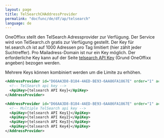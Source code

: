 ```yaml
---
layout: page
title: TelSearchCHAddressProvider
permalink: "docfunc/de/df/ap/telsearch"
language: de
---
```


OneOffixx stellt den TelSearch Adressprovider zur Verfügung. Der Service wird von TelSearch.ch gratis zur Verfügung gestellt. Der Key für tel.search.ch ist auf 1000 Adressen pro Tag limitiert (hier zählt jeder Suchtreffer). Pro Mailadress-Domain ist nur ein Key möglich. Der erforderliche Key kann auf der Seite [telsearch API Key](http://admin.tel.search.ch/api/getkey) (Grund OneOffixx angeben) bezogen werden. 

Mehrere Keys können kombiniert werden um die Limite zu erhöhen.

```xml
<AddressProvider id="D66AA3D8-B184-4AED-BE93-6AA86FA1867E" order="1" active="true">
  <!-- TelSearch api key -->
  <ApiKey>{telsearch API Key}</ApiKey>
</AddressProvider>
```


```xml
<AddressProvider id="D66AA3D8-B184-4AED-BE93-6AA86FA1867E" order="1" active="true">
  <!-- Multiple TelSearch api key -->
  <ApiKey>{telsearch API Key1}</ApiKey>
  <ApiKey>{telsearch API Key2}</ApiKey>
  <ApiKey>{telsearch API Key3}</ApiKey>
  <ApiKey>{telsearch API Key4}</ApiKey>
</AddressProvider>
```
